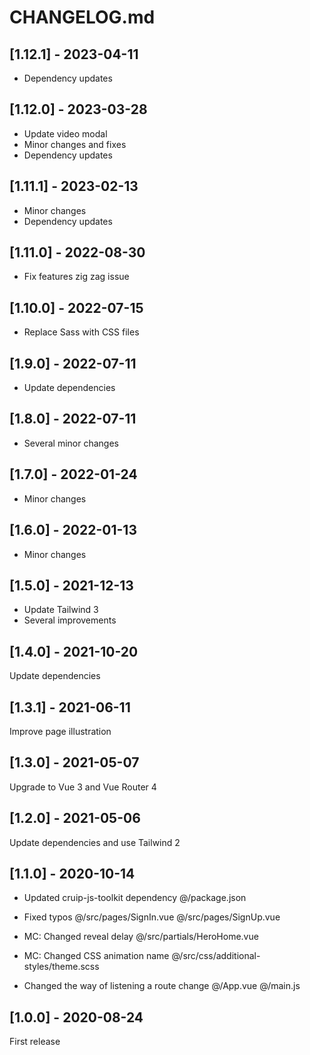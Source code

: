 # CHANGELOG.md

## [1.12.1] - 2023-04-11

- Dependency updates

## [1.12.0] - 2023-03-28

- Update video modal
- Minor changes and fixes
- Dependency updates

## [1.11.1] - 2023-02-13

- Minor changes
- Dependency updates

## [1.11.0] - 2022-08-30

- Fix features zig zag issue

## [1.10.0] - 2022-07-15

- Replace Sass with CSS files

## [1.9.0] - 2022-07-11

- Update dependencies

## [1.8.0] - 2022-07-11

- Several minor changes

## [1.7.0] - 2022-01-24

- Minor changes

## [1.6.0] - 2022-01-13

- Minor changes

## [1.5.0] - 2021-12-13

- Update Tailwind 3
- Several improvements

## [1.4.0] - 2021-10-20

Update dependencies

## [1.3.1] - 2021-06-11

Improve page illustration

## [1.3.0] - 2021-05-07

Upgrade to Vue 3 and Vue Router 4

## [1.2.0] - 2021-05-06

Update dependencies and use Tailwind 2

## [1.1.0] - 2020-10-14

- Updated cruip-js-toolkit dependency
@/package.json

- Fixed typos
@/src/pages/SignIn.vue
@/src/pages/SignUp.vue

- MC: Changed reveal delay
@/src/partials/HeroHome.vue

- MC: Changed CSS animation name
@/src/css/additional-styles/theme.scss

- Changed the way of listening a route change
@/App.vue
@/main.js

## [1.0.0] - 2020-08-24

First release

